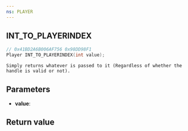 ```yaml
---
ns: PLAYER
---
```

## INT_TO_PLAYERINDEX

```c
// 0x41BD2A6B006AF756 0x98DD98F1
Player INT_TO_PLAYERINDEX(int value);
```

```
Simply returns whatever is passed to it (Regardless of whether the handle is valid or not).  
```

## Parameters
* **value**: 

## Return value
